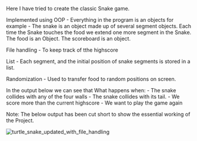 Here I have tried to create the classic Snake game.

Implemented using OOP - 
	Everything in the program is an objects for example - The snake is an object made up of several segment objects. Each time the Snake touches the food we extend one more segment in the Snake. The food is an Object. The scoreboard is an object.

File handling - To keep track of tthe highscore

List - Each segment, and the initial position of snake segments is stored in a list.

Randomization - Used to transfer food to random positions on screen.

In the output below we can see that What happens when:
	- The snake collides with any of the four walls
	- The snake collides with its tail.
	- We score more than the current highscore
	- We want to play the game again

Note: The below output has been cut short to show the essential working of the Project.

![turtle_snake_updated_with_file_handling](https://user-images.githubusercontent.com/47264501/113277634-92f7e480-92fe-11eb-8784-12ffd55dc337.gif)
